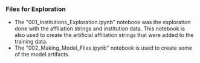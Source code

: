 ### Files for Exploration

* The "001_Institutions_Exploration.ipynb" notebook was the exploration done with the affiliation strings and institution data. This notebook is also used to create the artificial affiliation strings that were added to the training data.
* The "002_Making_Model_Files.ipynb" notebook is used to create some of the model artifacts.